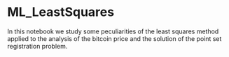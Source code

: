 # ML_LeastSquares
In this notebook we study some peculiarities of the least squares method applied to the analysis of the bitcoin price and the solution of the point set registration problem.
